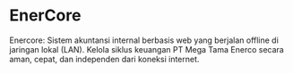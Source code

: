 # EnerCore
Enercore: Sistem akuntansi internal berbasis web yang berjalan offline di jaringan lokal (LAN). Kelola siklus keuangan PT Mega Tama Enerco secara aman, cepat, dan independen dari koneksi internet.
